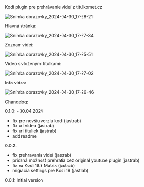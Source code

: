 Kodi plugin pre prehrávanie videí z titulkomet.cz

![Snímka obrazovky_2024-04-30_17-28-21](https://github.com/jastrab/plugin.video.titulkomet.cz/assets/6190406/010a6bc2-113d-4ada-8310-3905f6df73fd)

Hlavná stránka:

![Snímka obrazovky_2024-04-30_17-27-34](https://github.com/jastrab/plugin.video.titulkomet.cz/assets/6190406/a1450c1f-34ee-4a5c-b89b-a94e203a8e04)

Zoznam videí:

![Snímka obrazovky_2024-04-30_17-25-51](https://github.com/jastrab/plugin.video.titulkomet.cz/assets/6190406/baf6956b-114c-4fcb-925f-d775a7ac1fce)

Video s vloženými titulkami:

![Snímka obrazovky_2024-04-30_17-27-02](https://github.com/jastrab/plugin.video.titulkomet.cz/assets/6190406/95af72a1-831b-45c3-834f-fbe1bce767be)

Info videa:

![Snímka obrazovky_2024-04-30_17-26-46](https://github.com/jastrab/plugin.video.titulkomet.cz/assets/6190406/545b227e-0d4f-486b-886d-0ff74d05b552)

Changelog:

0.1.0: - 30.04.2024
- fix pre novšiu verziu kodi (jastrab)
- fix url videa (jastrab)
- fix url tituliek (jastrab)
- add readme

0.0.2:
- fix prehravania videí (jastrab)
- pridaná možnosť prehratia cez originál youtube plugin  (jastrab)
- fix na Kodi 19.3 Matrix (jastrab)
- migracia settings pre Kodi 19 (jastrab)

0.0.1:
Initial version
